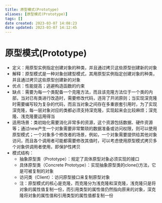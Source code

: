 ```yaml
---
title: 原型模式(Prototype)
aliases: [原型模式(Prototype)]
tags: []
date created: 2023-03-07 14:08:23
date updated: 2023-03-07 14:12:45
---
```


# 原型模式(Prototype)

- 定义：用原型实例指定创建对象的种类，并且通过拷贝这些原型创建新的对象
- 解释：原型模式是一种对象创建型模式，其用原型实例指定创建对象的种类，并且通过拷贝这些原型创建新的对象
- 优点：性能提高；逃避构造函数的约束
- 缺点：需要为每一个类配备一个克隆方法，而且该克隆方法位于一个类的内部，当对已有类进行改造时，需要修改代码，违背了开闭原则；当实现深克隆时需要编写较为复杂的代码，而且当对象之间存在多重嵌套引用时，为了实现深克隆，每一层对象对应的类都必须支持深克隆，实现起来会比较麻烦；深克隆、浅克隆要运用得当
- 适用场景：类初始化需要消化非常多的资源，这个资源包括数据、硬件资源等；通过new产生一个对象需要非常繁琐的数据准备或访问权限，则可以使用原型模式；一个对象多个修改者的场景，例如，一个对象需要提供给其他对象访问，而且各个调用者可能都需要修改其值时，可以考虑使用原型模式拷贝多个对象供调用者使用，即保护性拷贝
- 模式结构：
  - 抽象原型类（Prototype）：规定了具体原型对象必须实现的接口
  - 具体原型类（Concrete Prototype）：实现抽象原型类的clone()方法，它是可被复制的对象
  - 访问类（Client）：访问原型接口来复制原型对象
  - 注：原型模式的核心是克隆，而克隆分为浅克隆和深克隆，浅克隆只是将对象的属性值复制一份，而引用类型的属性值仍然指向原来的对象，深克隆将对象的属性值和引用类型的属性值都复制一份
